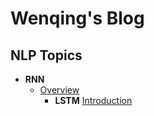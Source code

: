 # Wenqing's Blog

## NLP Topics

- **RNN**
  - [Overview](https://github.com/mqyqingfeng/Blog/issues/316)
    - **LSTM** [Introduction](LSTM.md)
